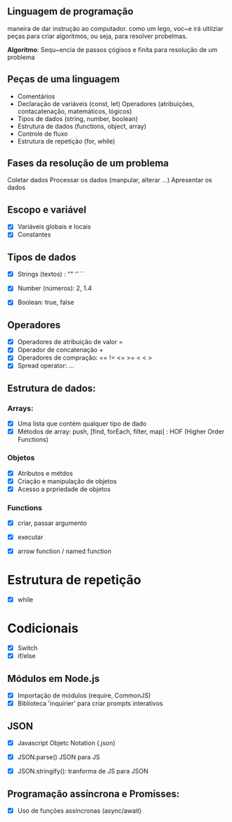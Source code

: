 ## Linguagem de programação

maneira de dar instrução ao computador.
como um lego, voc~e irá ultilziar peças para criar algoritmos, ou seja, para resolver probelmas.

**Algoritmo**: Sequ~encia de passos çógisos e finita para resolução de um problema

## Peças de uma linguagem

- Comentários
- Declaração de variáveis (const, let)
Operadores (atribuições, contacatenação, matemáticos, lógicos)
- Tipos de dados (string, number, boolean)
- Estrutura de dados (functions, object, array)
- Controle de fluxo
- Estrutura de repetição (for, while)

## Fases da resolução de um problema

Coletar dados
Processar os dados (manpular, alterar ...)
Apresentar os dados

## Escopo e variável
- [x] Variáveis globais e locais
- [x] Constantes

## Tipos de dados

- [x] Strings (textos) : "" ''  ``
- [x] Number (números): 2, 1.4
- [x] Boolean: true, false


## Operadores

- [x] Operadores de atribuição de valor =
- [x] Operador de concatenação +
- [x] Operadores de compração: == != <= >= < < >
- [x] Spread operator: ...

## Estrutura de dados:

### Arrays:
- [x] Uma lista que contém qualquer tipo de dado
- [x] Métodos de array: push, [find, forEach, filter, map] : HOF (Higher Order Functions)

### Objetos

- [x] Atributos e métdos
- [x] Criação e manipulação de objetos
- [x] Acesso a prpriedade de objetos

### Functions

- [x] criar, passar argumento
- [x] executar
- [x] arrow function / named function


# Estrutura de repetição

- [x] while

# Codicionais

- [x] Switch
- [x] if/else

## Módulos em Node.js

- [x] Importação de módulos (require, CommonJS)
- [x] Biblioteca 'inquirier' para criar prompts interativos

## JSON

- [x] Javascript Objetc Notation (.json)
- [x] JSON.parse() JSON para JS
- [x] JSON.stringify(): tranforma de JS para JSON


## Programação assíncrona e Promisses:

- [x] Uso de funções assíncronas (async/await)